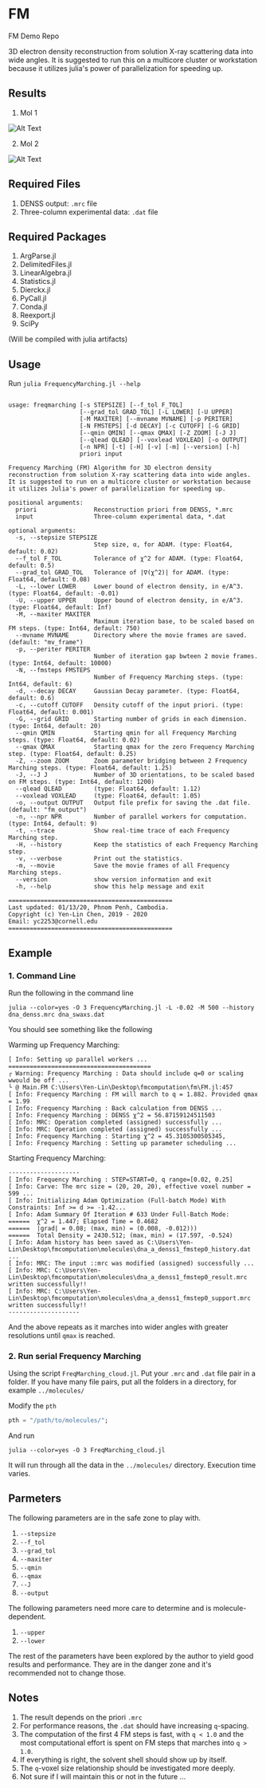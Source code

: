 # FM
FM Demo Repo


3D electron density reconstruction from solution X-ray scattering data into wide angles. 
It is suggested to run this on a multicore cluster or workstation because it utilizes julia's power of parallelization for speeding up.


## Results


1. Mol 1

![Alt Text](ezgif-5-921e8fa10bbd.gif)

2. Mol 2

![Alt Text](ezgif-5-36cb4ce28fe1.gif)



## Required Files

1. DENSS output: `.mrc` file
2. Three-column experimental data: `.dat` file


## Required Packages

1. ArgParse.jl
2. DelimitedFiles.jl
3. LinearAlgebra.jl
4. Statistics.jl
5. Dierckx.jl
6. PyCall.jl
7. Conda.jl
8. Reexport.jl
9. SciPy

(Will be compiled with julia artifacts)



## Usage

Run `julia FrequencyMarching.jl --help`

```

usage: freqmarching [-s STEPSIZE] [--f_tol F_TOL]
                    [--grad_tol GRAD_TOL] [-L LOWER] [-U UPPER]
                    [-M MAXITER] [--mvname MVNAME] [-p PERITER]
                    [-N FMSTEPS] [-d DECAY] [-c CUTOFF] [-G GRID]
                    [--qmin QMIN] [--qmax QMAX] [-Z ZOOM] [-J J]
                    [--qlead QLEAD] [--voxlead VOXLEAD] [-o OUTPUT]
                    [-n NPR] [-t] [-H] [-v] [-m] [--version] [-h]
                    priori input

Frequency Marching (FM) Algorithm for 3D electron density
reconstruction from solution X-ray scattering data into wide angles.
It is suggested to run on a multicore cluster or workstation because
it utilizes Julia's power of parallelization for speeding up.

positional arguments:
  priori                Reconstruction priori from DENSS, *.mrc
  input                 Three-column experimental data, *.dat

optional arguments:
  -s, --stepsize STEPSIZE
                        Step size, α, for ADAM. (type: Float64, default: 0.02)
  --f_tol F_TOL         Tolerance of χ^2 for ADAM. (type: Float64, default: 0.5)
  --grad_tol GRAD_TOL   Tolerance of |∇(χ^2)| for ADAM. (type: Float64, default: 0.08)
  -L, --lower LOWER     Lower bound of electron density, in e/A^3. (type: Float64, default: -0.01)
  -U, --upper UPPER     Upper bound of electron density, in e/A^3. (type: Float64, default: Inf)
  -M, --maxiter MAXITER
                        Maximum iteration base, to be scaled based on FM steps. (type: Int64, default: 750)
  --mvname MVNAME       Directory where the movie frames are saved. (default: "mv_frame")
  -p, --periter PERITER
                        Number of iteration gap bwteen 2 movie frames. (type: Int64, default: 10000)
  -N, --fmsteps FMSTEPS
                        Number of Frequency Marching steps. (type: Int64, default: 6)
  -d, --decay DECAY     Gaussian Decay parameter. (type: Float64, default: 0.6)
  -c, --cutoff CUTOFF   Density cutoff of the input priori. (type: Float64, default: 0.001)
  -G, --grid GRID       Starting number of grids in each dimension. (type: Int64, default: 20)
  --qmin QMIN           Starting qmin for all Frequency Marching steps. (type: Float64, default: 0.02)
  --qmax QMAX           Starting qmax for the zero Frequency Marching step. (type: Float64, default: 0.25)
  -Z, --zoom ZOOM       Zoom parameter bridging between 2 Frequency Marching steps. (type: Float64, default: 1.25)
  -J, --J J             Number of 3D orientations, to be scaled based on FM steps. (type: Int64, default: 1200)
  --qlead QLEAD         (type: Float64, default: 1.12)
  --voxlead VOXLEAD     (type: Float64, default: 1.05)
  -o, --output OUTPUT   Output file prefix for saving the .dat file. (default: "fm_output")
  -n, --npr NPR         Number of parallel workers for computation. (type: Int64, default: 9)
  -t, --trace           Show real-time trace of each Frequency Marching step.
  -H, --history         Keep the statistics of each Frequency Marching step.
  -v, --verbose         Print out the statistics.
  -m, --movie           Save the movie frames of all Frequency Marching steps.
  --version             show version information and exit
  -h, --help            show this help message and exit

==============================================
Last updated: 01/13/20, Phnom Penh, Cambodia.
Copyright (c) Yen-Lin Chen, 2019 - 2020
Email: yc2253@cornell.edu
==============================================

```


## Example

### 1. Command Line

   Run the following in the command line

```
julia --color=yes -O 3 FrequencyMarching.jl -L -0.02 -M 500 --history dna_denss.mrc dna_swaxs.dat
```

   You should see something like the following

   Warming up Frequency Marching:
```
[ Info: Setting up parallel workers ...
========================================
┌ Warning: Frequency Marching : Data should include q=0 or scaling wwould be off ...
└ @ Main.FM C:\Users\Yen-Lin\Desktop\fmcomputation\fm\FM.jl:457
[ Info: Frequency Marching : FM will march to q = 1.882. Provided qmax = 1.99
[ Info: Frequency Marching : Back calculation from DENSS ...
[ Info: Frequency Marching : DENSS χ^2 = 56.87159124511503
[ Info: MRC: Operation completed (assigned) successfully ...
[ Info: MRC: Operation completed (assigned) successfully ...
[ Info: Frequency Marching : Starting χ^2 = 45.3105300505345,
[ Info: Frequency Marching : Setting up parameter scheduling ...
```

   Starting Frequency Marching:
```
--------------------
[ Info: Frequency Marching : STEP=START=0, q range=[0.02, 0.25]
[ Info: Carve: The mrc size = (20, 20, 20), effective voxel number = 599 ...
[ Info: Initializing Adam Optimization (Full-batch Mode) With Constraints: Inf >= d >= -1.42...
[ Info: Adam Summary Of Iteration # 633 Under Full-Batch Mode:
======  χ^2 = 1.447; Elapsed Time = 0.4682
======  |grad| = 0.08; (max, min) = (0.008, -0.012)))
======  Total Density = 2430.512; (max, min) = (17.597, -0.524)
[ Info: Adam history has been saved as C:\Users\Yen-Lin\Desktop\fmcomputation\molecules\dna_a_denss1_fmstep0_history.dat ...
[ Info: MRC: The input ::mrc was modified (assigned) successfully ...
[ Info: MRC: C:\Users\Yen-Lin\Desktop\fmcomputation\molecules\dna_a_denss1_fmstep0_result.mrc written successfully!!
[ Info: MRC: C:\Users\Yen-Lin\Desktop\fmcomputation\molecules\dna_a_denss1_fmstep0_support.mrc written successfully!!
--------------------
```

   And the above repeats as it marches into wider angles with greater resolutions until `qmax` is reached.


### 2. Run serial Frequency Marching

   Using the script `FreqMarching_cloud.jl`. Put your `.mrc` and `.dat` file pair in a folder. If you have many file pairs, put all the folders in a directory, for example `../molecules/`

   Modify the `pth`

```julia
pth = "/path/to/molecules/";
```

   And run

```
julia --color=yes -O 3 FreqMarching_cloud.jl
```

   It will run through all the data in the `../molecules/` directory. Execution time varies.



## Parmeters

The following parameters are in the safe zone to play with.
1. `--stepsize`
2. `--f_tol`
3. `--grad_tol`
4. `--maxiter`
5. `--qmin`
6. `--qmax`
7. `--J`
8. `--output`

The following parameters need more care to determine and is molecule-dependent.
1. `--upper`
2. `--lower`

The rest of the parameters have been explored by the author to yield good results and performance. They are in the danger zone and it's recommended not to change those.




## Notes
1. The result depends on the priori `.mrc`
2. For performance reasons, the `.dat` should have increasing `q`-spacing.
3. The computation of the first 4 FM steps is fast, with `q < 1.0` and the most computational effort is spent on FM steps that marches into `q > 1.0`.
4. If everything is right, the solvent shell should show up by itself.
5. The `q`-voxel size relationship should be investigated more deeply.
6. Not sure if I will maintain this or not in the future ...
